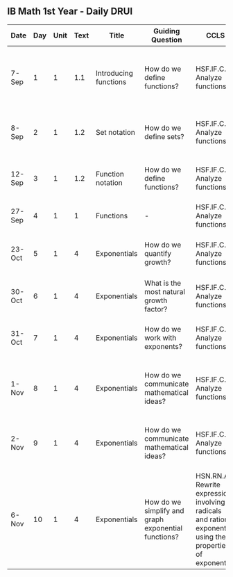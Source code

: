## IB Math 1st Year - Daily DRUI


Date|Day|Unit|Text|Title|Guiding Question|CCLS|Do Now|Mini-lesson|Task|Assessment|Homework
---|---|---|---|---|---|---|---|---|---|---|---
7-Sep|1|1|1.1|Introducing functions|How do we define functions?|HSF.IF.C.7 Analyze functions|Skills Check 1-3 pg2|Relations, domain, range, function definitions; vertical line test p 4-6|-|-|Function identification 1A & 1B p 6-7
8-Sep|2|1|1.2|Set notation|How do we define sets?|HSF.IF.C.7 Analyze functions|Problems 2-4 pg 8|Interval and set builder notation, asymptotes p8-11|-|-|Asymptotes, domain & range 1C & 1D ps 10, 12
12-Sep|3|1|1.2|Function notation|How do we define functions?|HSF.IF.C.7 Analyze functions|Graph 3a & one other from problem 3, p12. Use 1 cm = 1 unit|Function notation p13|-|Simplify example 7 p13|Functions 1E p13
27-Sep|4|1|1|Functions|-|HSF.IF.C.7 Analyze functions|-|Using Desmos & Office|-|-|-
23-Oct|5|1|4|Exponentials|How do we quantify growth?|HSF.IF.C.7 Analyze functions|$f(x)=-3x^2+2x-16$; evaluate $f(x-2)$. Optional: graph both|The laws of exponents|Exercise 4A-4B p104-6|-|Exponents worksheet
30-Oct|6|1|4|Exponentials|What is the most natural growth factor?|HSF.IF.C.7 Analyze functions|Radicals problems|The natural base, "e". p 111|Transformations p113; Exercises 4F p114|-|-
31-Oct|7|1|4|Exponentials|How do we work with exponents?|HSF.IF.C.7 Analyze functions|Radicals problems|Adding radicals, rationalizing the denominator|Exponent problems|-|Handout radical problems and review
1-Nov|8|1|4|Exponentials|How do we communicate mathematical ideas?|HSF.IF.C.7 Analyze functions|Radicals problems, transformations|Desmos, Office, technical writing|1) Deltamath radicals practice, 2) 1 page graphing paper|Share chuson@schools.nyc.gov (husonbeca@gmail.com); Deltamath ID: 546068|Login to Deltamath and Office from home (write text by hand)
2-Nov|9|1|4|Exponentials|How do we communicate mathematical ideas?|HSF.IF.C.7 Analyze functions|Boot up laptop for radicals problems, transformations|Desmos, Office, technical writing|1) Deltamath radicals practice, 2) 1 page graphing paper|-|Login to Deltamath and Office from home (write text by hand)
6-Nov|10|1|4|Exponentials|How do we simplify and graph exponential functions?|HSN.RN.A.2 Rewrite expressions involving radicals and rational exponents using the properties of exponents|$f(x)=x2+2x-15$, simplify $f(x-3)$|Properties of exponents and exponential functions p 103-7|Problems 4C p107, 4D-E p108|Share out exercises, hand in classwork|Quiz preparation & review, handout problems


<!--stackedit_data:
eyJoaXN0b3J5IjpbLTE0ODUzMDA1NzcsNDYwMjM0ODQxXX0=
-->